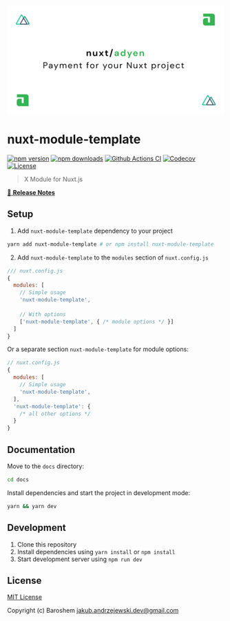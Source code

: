 <p align="center">
  <img src="./docs/static/preview.png" alt="nuxt-module-template logo">
</p>

# nuxt-module-template

[![npm version][npm-version-src]][npm-version-href]
[![npm downloads][npm-downloads-src]][npm-downloads-href]
[![Github Actions CI][github-actions-ci-src]][github-actions-ci-href]
[![Codecov][codecov-src]][codecov-href]
[![License][license-src]][license-href]

> X Module for Nuxt.js

[📖 **Release Notes**](./CHANGELOG.md)

## Setup

1. Add `nuxt-module-template` dependency to your project

```bash
yarn add nuxt-module-template # or npm install nuxt-module-template
```

2. Add `nuxt-module-template` to the `modules` section of `nuxt.config.js`

```js
/// nuxt.config.js
{
  modules: [
    // Simple usage
    'nuxt-module-template',

    // With options
    ['nuxt-module-template', { /* module options */ }]
  ]
}
```

Or a separate section `nuxt-module-template` for module options:

```js
// nuxt.config.js
{
  modules: [
    // Simple usage
    'nuxt-module-template',
  ],
  'nuxt-module-template': {
    /* all other options */
  }
}
```

## Documentation

Move to the `docs` directory:

```bash
cd docs
```

Install dependencies and start the project in development mode:

```bash
yarn && yarn dev
```

## Development

1. Clone this repository
2. Install dependencies using `yarn install` or `npm install`
3. Start development server using `npm run dev`

## License

[MIT License](./LICENSE)

Copyright (c) Baroshem <jakub.andrzejewski.dev@gmail.com>

<!-- Badges -->
[npm-version-src]: https://img.shields.io/npm/v/nuxt-adyen-module/latest.svg
[npm-version-href]: https://npmjs.com/package/nuxt-adyen-module

[npm-downloads-src]: https://img.shields.io/npm/dt/nuxt-adyen-module.svg
[npm-downloads-href]: https://npmjs.com/package/nuxt-adyen-module

[github-actions-ci-src]: https://github.com/baroshem/nuxt-adyen-module/workflows/ci/badge.svg
[github-actions-ci-href]: https://github.com/baroshem/nuxt-adyen-module/actions?query=workflow%3Aci

[codecov-src]: https://img.shields.io/codecov/c/github/baroshem/nuxt-adyen-module.svg
[codecov-href]: https://codecov.io/gh/baroshem/nuxt-adyen-module

[license-src]: https://img.shields.io/npm/l/nuxt-adyen-module.svg
[license-href]: https://npmjs.com/package/nuxt-adyen-module
